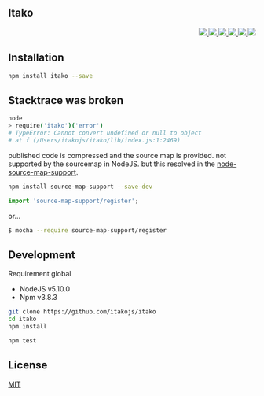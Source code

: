 Itako
---

<p align="right">
  <a href="https://npmjs.org/package/itako">
    <img src="https://img.shields.io/npm/v/itako.svg?style=flat-square">
  </a>
  <a href="https://travis-ci.org/itakojs/itako">
    <img src="http://img.shields.io/travis/itakojs/itako.svg?style=flat-square">
  </a>
  <a href="https://ci.appveyor.com/project/59naga/itako-hvy9q">
    <img src="https://img.shields.io/appveyor/ci/59naga/itako-hvy9q.svg?style=flat-square">
  </a>
  <a href="https://codeclimate.com/github/itakojs/itako/coverage">
    <img src="https://img.shields.io/codeclimate/github/itakojs/itako.svg?style=flat-square">
  </a>
  <a href="https://codeclimate.com/github/itakojs/itako">
    <img src="https://img.shields.io/codeclimate/coverage/github/itakojs/itako.svg?style=flat-square">
  </a>
  <a href="https://gemnasium.com/itakojs/itako">
    <img src="https://img.shields.io/gemnasium/itakojs/itako.svg?style=flat-square">
  </a>
</p>

Installation
---
```bash
npm install itako --save
```

Stacktrace was broken
---
```bash
node
> require('itako')('error')
# TypeError: Cannot convert undefined or null to object
# at f (/Users/itakojs/itako/lib/index.js:1:2469)
```
published code is compressed and the source map is provided.
not supported by the sourcemap in NodeJS. but this resolved in the [node-source-map-support](https://github.com/evanw/node-source-map-support#readme).

```bash
npm install source-map-support --save-dev
```
```js
import 'source-map-support/register';
```
or...
```bash
$ mocha --require source-map-support/register
```

Development
---
Requirement global
* NodeJS v5.10.0
* Npm v3.8.3

```bash
git clone https://github.com/itakojs/itako
cd itako
npm install

npm test
```

License
---
[MIT](http://59naga.mit-license.org/)
